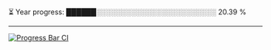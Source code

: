 
⏳ Year progress: ██████░░░░░░░░░░░░░░░░░░░░░░░░ 20.39 %

---

[![Progress Bar CI](https://github.com/thatoranzhevyy/thatoranzhevyy/actions/workflows/node.js.yml/badge.svg)](https://github.com/thatoranzhevyy/thatoranzhevyy/actions/workflows/node.js.yml)

